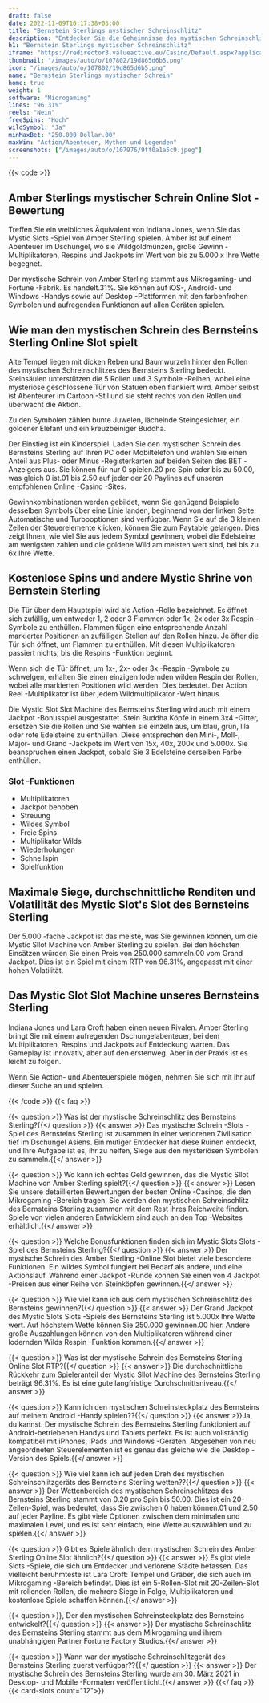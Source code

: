 ```yaml
---
draft: false
date: 2022-11-09T16:17:38+03:00
title: "Bernstein Sterlings mystischer Schreinschlitz"
description: "Entdecken Sie die Geheimnisse des mystischen Schreinschlitzes des Bernsteins Sterling mit unserer vollständigen Überprüfung des Gameplays, der Boni und wo Sie mit den besten Casino -Angeboten spielen können."
h1: "Bernstein Sterlings mystischer Schreinschlitz"
iframe: "https://redirector3.valueactive.eu/Casino/Default.aspx?applicationid=1023&theme=quickfiressl&usertype=5&sext1=demo&sext2=demo&csid=3516&serverid=3516&variant=MIT-Demo&gameid=amberSterlingsMysticShrineDesktop&ul=it"
thumbnail: "/images/auto/o/107802/19d865d6b5.png"
icon: "/images/auto/o/107802/19d865d6b5.png"
name: "Bernstein Sterlings mystischer Schrein"
home: true
weight: 1
software: "Microgaming"
lines: "96.31%"
reels: "Nein"
freeSpins: "Hoch"
wildSymbol: "Ja"
minMaxBet: "250.000 Dollar.00"
maxWin: "Action/Abenteuer, Mythen und Legenden"
screenshots: ["/images/auto/o/107976/9ff0a1a5c9.jpeg"]
---
```


{{< code >}}<h2>Amber Sterlings mystischer Schrein Online Slot -Bewertung</h2><p>Treffen Sie ein weibliches Äquivalent von Indiana Jones, wenn Sie das Mystic Slots -Spiel von Amber Sterling spielen. Amber ist auf einem Abenteuer im Dschungel, wo sie Wildgoldmünzen, große Gewinn -Multiplikatoren, Respins und Jackpots im Wert von bis zu 5.000 x Ihre Wette begegnet.</p><p>Der mystische Schrein von Amber Sterling stammt aus Mikrogaming- und Fortune -Fabrik. Es handelt.31%. Sie können auf iOS-, Android- und Windows -Handys sowie auf Desktop -Plattformen mit den farbenfrohen Symbolen und aufregenden Funktionen auf allen Geräten spielen.</p><h2>Wie man den mystischen Schrein des Bernsteins Sterling Online Slot spielt</h2><p>Alte Tempel liegen mit dicken Reben und Baumwurzeln hinter den Rollen des mystischen Schreinschlitzes des Bernsteins Sterling bedeckt. Steinsäulen unterstützen die 5 Rollen und 3 Symbole -Reihen, wobei eine mysteriöse geschlossene Tür von Statuen oben flankiert wird. Amber selbst ist Abenteurer im Cartoon -Stil und sie steht rechts von den Rollen und überwacht die Aktion.</p><p>Zu den Symbolen zählen bunte Juwelen, lächelnde Steingesichter, ein goldener Elefant und ein kreuzbeiniger Buddha.</p><p>Der Einstieg ist ein Kinderspiel. Laden Sie den mystischen Schrein des Bernsteins Sterling auf Ihren PC oder Mobiltelefon und wählen Sie einen Anteil aus Plus- oder Minus -Registerkarten auf beiden Seiten des BET -Anzeigers aus. Sie können für nur 0 spielen.20 pro Spin oder bis zu 50.00, was gleich 0 ist.01 bis 2.50 auf jeder der 20 Paylines auf unseren empfohlenen Online -Casino -Sites.</p><p>Gewinnkombinationen werden gebildet, wenn Sie genügend Beispiele desselben Symbols über eine Linie landen, beginnend von der linken Seite. Automatische und Turbooptionen sind verfügbar. Wenn Sie auf die 3 kleinen Zeilen der Steuerelemente klicken, können Sie zum Paytable gelangen. Dies zeigt Ihnen, wie viel Sie aus jedem Symbol gewinnen, wobei die Edelsteine am wenigsten zahlen und die goldene Wild am meisten wert sind, bei bis zu 6x Ihre Wette.</p><h2>Kostenlose Spins und andere Mystic Shrine von Bernstein Sterling</h2><p>Die Tür über dem Hauptspiel wird als Action -Rolle bezeichnet. Es öffnet sich zufällig, um entweder 1, 2 oder 3 Flammen oder 1x, 2x oder 3x Respin -Symbole zu enthüllen. Flammen fügen eine entsprechende Anzahl markierter Positionen an zufälligen Stellen auf den Rollen hinzu. Je öfter die Tür sich öffnet, um Flammen zu enthüllen. Mit diesen Multiplikatoren passiert nichts, bis die Respins -Funktion beginnt.</p><p>Wenn sich die Tür öffnet, um 1x-, 2x- oder 3x -Respin -Symbole zu schwelgen, erhalten Sie einen einzigen lodernden wilden Respin der Rollen, wobei alle markierten Positionen wild werden. Dies bedeutet. Der Action Reel -Multiplikator ist über jedem Wildmultiplikator -Wert hinaus.</p><p>Die Mystic Slot Slot Machine des Bernsteins Sterling wird auch mit einem Jackpot -Bonusspiel ausgestattet. Stein Buddha Köpfe in einem 3x4 -Gitter, ersetzen Sie die Rollen und Sie wählen sie einzeln aus, um blau, grün, lila oder rote Edelsteine zu enthüllen. Diese entsprechen den Mini-, Moll-, Major- und Grand -Jackpots im Wert von 15x, 40x, 200x und 5.000x. Sie beanspruchen einen Jackpot, sobald Sie 3 Edelsteine derselben Farbe enthüllen.</p><h3>
Slot -Funktionen</h3><ul>
<li></span>
Multiplikatoren</li>
<li></span>
Jackpot behoben</li>
<li></span>
Streuung</li>
<li></span>
Wildes Symbol</li>
<li></span>
Freie Spins</li>
<li></span>
Multiplikator Wilds</li>
<li></span>
Wiederholungen</li>
<li></span>
Schnellspin</li>
<li></span>
Spielfunktion</li></ul><h2>Maximale Siege, durchschnittliche Renditen und Volatilität des Mystic Slot's Slot des Bernsteins Sterling</h2><p>Der 5.000 -fache Jackpot ist das meiste, was Sie gewinnen können, um die Mystic Sllot Machine von Amber Sterling zu spielen. Bei den höchsten Einsätzen würden Sie einen Preis von 250.000 sammeln.00 vom Grand Jackpot. Dies ist ein Spiel mit einem RTP von 96.31%, angepasst mit einer hohen Volatilität.</p><h2>Das Mystic Slot Slot Machine unseres Bernsteins Sterling</h2><p>Indiana Jones und Lara Croft haben einen neuen Rivalen. Amber Sterling bringt Sie mit einem aufregenden Dschungelabenteuer, bei dem Multiplikatoren, Respins und Jackpots auf Entdeckung warten. Das Gameplay ist innovativ, aber auf den erstenweg. Aber in der Praxis ist es leicht zu folgen.</p><p>Wenn Sie Action- und Abenteuerspiele mögen, nehmen Sie sich mit ihr auf dieser Suche an und spielen.</p>
{{< /code >}}
{{< faq >}}

{{< question >}} Was ist der mystische Schreinschlitz des Bernsteins Sterling?{{</ question >}}
{{< answer >}} Das mystische Schrein -Slots -Spiel des Bernsteins Sterling ist zusammen in einer verlorenen Zivilisation tief im Dschungel Asiens. Ein mutiger Entdecker hat diese Ruinen entdeckt, und Ihre Aufgabe ist es, ihr zu helfen, Siege aus den mysteriösen Symbolen zu sammeln.{{</ answer >}}

{{< question >}} Wo kann ich echtes Geld gewinnen, das die Mystic Sllot Machine von Amber Sterling spielt?{{</ question >}}
{{< answer >}} Lesen Sie unsere detaillierten Bewertungen der besten Online -Casinos, die den Mikrogaming -Bereich tragen. Sie werden den mystischen Schreinschlitz des Bernsteins Sterling zusammen mit dem Rest ihres Reichweite finden. Spiele von vielen anderen Entwicklern sind auch an den Top -Websites erhältlich.{{</ answer >}}

{{< question >}} Welche Bonusfunktionen finden sich im Mystic Slots Slots -Spiel des Bernsteins Sterling?{{</ question >}}
{{< answer >}} Der mystische Schrein des Amber Sterling -Online Slot bietet viele besondere Funktionen. Ein wildes Symbol fungiert bei Bedarf als andere, und eine Aktionslauf. Während einer Jackpot -Runde können Sie einen von 4 Jackpot -Preisen aus einer Reihe von Steinköpfen gewinnen.{{</ answer >}}

{{< question >}} Wie viel kann ich aus dem mystischen Schreinschlitz des Bernsteins gewinnen?{{</ question >}}
{{< answer >}} Der Grand Jackpot des Mystic Slots Slots -Spiels des Bernsteins Sterling ist 5.000x Ihre Wette wert. Auf höchstem Wette können Sie 250.000 gewinnen.00 hier. Andere große Auszahlungen können von den Multiplikatoren während einer lodernden Wilds Respin -Funktion kommen.{{</ answer >}}

{{< question >}} Was ist der mystische Schrein des Bernsteins Sterling Online Slot RTP?{{</ question >}}
{{< answer >}} Die durchschnittliche Rückkehr zum Spieleranteil der Mystic Sllot Machine des Bernsteins Sterling beträgt 96.31%. Es ist eine gute langfristige Durchschnittsniveau.{{</ answer >}}

{{< question >}} Kann ich den mystischen Schreinsteckplatz des Bernsteins auf meinem Android -Handy spielen??{{</ question >}}
{{< answer >}}Ja, du kannst. Der mystische Schrein des Bernsteins Sterling funktioniert auf Android-betriebenen Handys und Tablets perfekt. Es ist auch vollständig kompatibel mit iPhones, iPads und Windows -Geräten. Abgesehen von neu angeordneten Steuerelementen ist es genau das gleiche wie die Desktop -Version des Spiels.{{</ answer >}}

{{< question >}} Wie viel kann ich auf jeden Dreh des mystischen Schreinschlitzgeräts des Bernsteins Sterling wetten??{{</ question >}}
{{< answer >}} Der Wettenbereich des mystischen Schreinschlitzes des Bernsteins Sterling stammt von 0.20 pro Spin bis 50.00. Dies ist ein 20-Zeilen-Spiel, was bedeutet, dass Sie zwischen 0 haben können.01 und 2.50 auf jeder Payline. Es gibt viele Optionen zwischen dem minimalen und maximalen Level, und es ist sehr einfach, eine Wette auszuwählen und zu spielen.{{</ answer >}}

{{< question >}} Gibt es Spiele ähnlich dem mystischen Schrein des Amber Sterling Online Slot ähnlich?{{</ question >}}
{{< answer >}} Es gibt viele Slots -Spiele, die sich um Entdecker und verlorene Städte befassen. Das vielleicht berühmteste ist Lara Croft: Tempel und Gräber, die sich auch im Mikrogaming -Bereich befindet. Dies ist ein 5-Rollen-Slot mit 20-Zeilen-Slot mit rollenden Rollen, die mehrere Siege in Folge, Multiplikatoren und kostenlose Spiele schaffen können.{{</ answer >}}

{{< question >}}, Der den mystischen Schreinsteckplatz des Bernsteins entwickelt?{{</ question >}}
{{< answer >}} Der mystische Schreinschlitz des Bernsteins Sterling stammt aus dem Mikrogaming und ihrem unabhängigen Partner Fortune Factory Studios.{{</ answer >}}

{{< question >}} Wann war der mystische Schreinschlitzgerät des Bernsteins Sterling zuerst verfügbar??{{</ question >}}
{{< answer >}} Der mystische Schrein des Bernsteins Sterling wurde am 30. März 2021 in Desktop- und Mobile -Formaten veröffentlicht.{{</ answer >}}
{{</ faq >}}
{{< card-slots count="12">}}